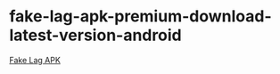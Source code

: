 ﻿# fake-lag-apk-premium-download-latest-version-android
[Fake Lag APK](https://fake-lag.apkmodjoy.org/)
